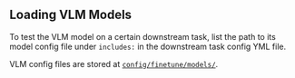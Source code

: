 ## Loading VLM Models

To test the VLM model on a certain downstream task, list the path to its model config file under `includes:` in the downstream task config YML file. 

VLM config files are stored at  [`config/finetune/models/`](config/finetune/models/).